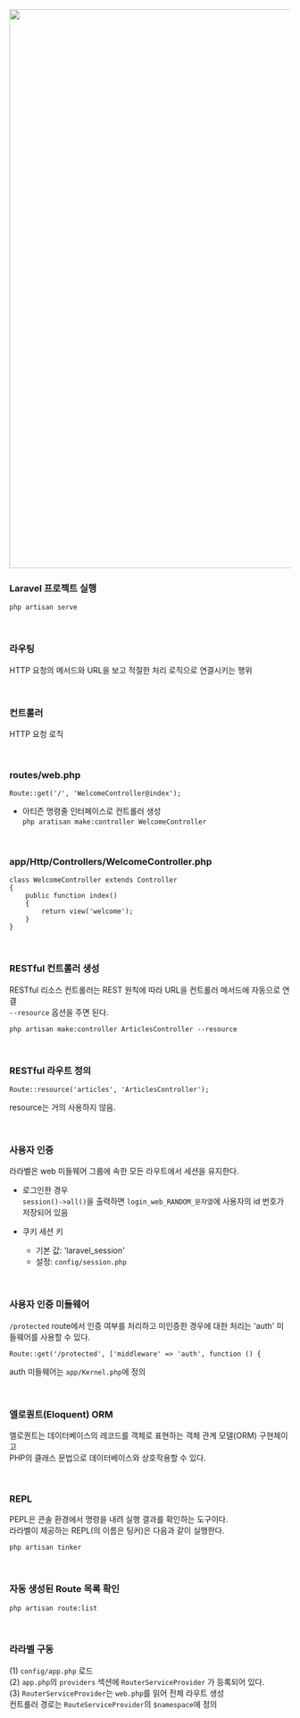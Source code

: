 
<img width="1000" src="https://appkr.github.io/l5book-snippets/draft/images/1-2.png">


### Laravel 프로젝트 실행 

```
php artisan serve
```

<br />
 
### 라우팅 
HTTP 요청의 메서드와 URL을 보고 적절한 처리 로직으로 연결시키는 행위     

<br />

### 컨트롤러  
HTTP 요청 로직

<br />  

### routes/web.php

```
Route::get('/', 'WelcomeController@index');
```

* 아티즌 명령줄 인터페이스로 컨트롤러 생성   
`php aratisan make:controller WelcomeController`   

<br />

### app/Http/Controllers/WelcomeController.php

```
class WelcomeController extends Controller
{
    public function index()
    {
        return view('welcome');
    }
}
```

<br />

### RESTful 컨트롤러 생성 
RESTful 리소스 컨트롤러는 REST 원칙에 따라 URL을 컨트롤러 메서드에 자동으로 연결     
`--resource` 옵션을 주면 된다.   

```
php artisan make:controller ArticlesController --resource 
```

<br />  

### RESTful 라우트 정의 

```
Route::resource('articles', 'ArticlesController');
```

resource는 거의 사용하지 않음.

<br />

### 사용자 인증 
라라벨은 web 미들웨어 그룹에 속한 모든 라우트에서 세션을 유지한다.    
 
* 로그인한 경우    
`session()->all()`을 출력하면 `login_web_RANDOM_문자열`에 사용자의 id 번호가 저장되어 있음   


* 쿠키 세션 키     
    - 기본 값: 'laravel_session'      
    - 설정: `config/session.php`  

<br />

### 사용자 인증 미들웨어   
`/protected` route에서 인증 여부를 처리하고 미인증한 경우에 대한 처리는 'auth' 미들웨어를 사용할 수 있다.    

```
Route::get('/protected', ['middleware' => 'auth', function () {
```

auth 미들웨어는 `app/Kernel.php`에 정의

<br />

### 엘로퀀트(Eloquent) ORM   
엘로퀀트는 데이터베이스의 레코드를 객체로 표현하는 객체 관계 모델(ORM) 구현체이고   
PHP의 클래스 문법으로 데이터베이스와 상호작용할 수 있다.   

<br />

### REPL  
PEPL은 콘솔 환경에서 명령을 내려 실행 결과를 확인하는 도구이다.   
라라벨이 제공하는 REPL(의 이름은 팅커)은 다음과 같이 실행한다.  

```
php artisan tinker 
```

<br />

### 자동 생성된 Route 목록 확인

```
php artisan route:list     
```

<br />


### 라라벨 구동  
(1) `config/app.php` 로드   
(2) `app.php`의 `providers` 섹션에 `RouterServiceProvider` 가 등록되어 있다.     
(3) `RouterServiceProvider`는 `web.php`를 읽어 전체 라우트 생성  
컨트롤러 경로는 `RouteServiceProvider`의 `$namespace`에 정의   

<br />




